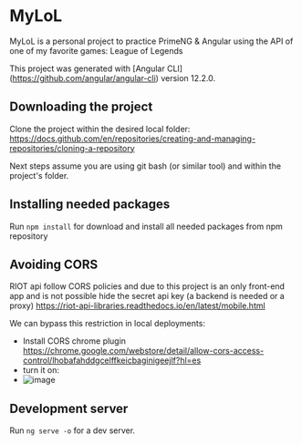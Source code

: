 # MyLoL

MyLoL is a personal project to practice PrimeNG & Angular using the API of one of my favorite games: League of Legends

This project was generated with [Angular CLI] (https://github.com/angular/angular-cli) version 12.2.0.


## Downloading the project

Clone the project within the desired local folder: https://docs.github.com/en/repositories/creating-and-managing-repositories/cloning-a-repository 

Next steps assume you are using git bash (or similar tool) and within the project's folder.


## Installing needed packages

Run `npm install` for download and install all needed packages from npm repository


## Avoiding CORS

RIOT api follow CORS policies and due to this project is an only front-end app and is not possible hide the secret api key (a backend is needed or a proxy)
https://riot-api-libraries.readthedocs.io/en/latest/mobile.html

We can bypass this restriction in local deployments:
- Install CORS chrome plugin https://chrome.google.com/webstore/detail/allow-cors-access-control/lhobafahddgcelffkeicbaginigeejlf?hl=es
- turn it on: 
- 
     ![image](https://user-images.githubusercontent.com/62815133/140618669-8bdd82f1-cc6f-4d9a-9bf9-f6960e268abd.png)
  

## Development server

Run `ng serve -o` for a dev server.
